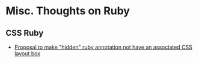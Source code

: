 # Misc. Thoughts on Ruby

## CSS Ruby

- [Proposal to make "hidden" ruby annotation not have an associated CSS layout box](css-ruby/hidden-ruby-annotation.html)
